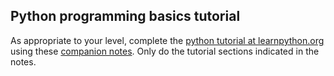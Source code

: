 ## Python programming basics tutorial
As appropriate to your level, complete the [python tutorial at learnpython.org](http://www.learnpython.org) using these [companion notes](https://github.com/capprogram/2021bootcamp/blob/master/programmingtutorial/CompanionDocLearnPython.pdf). Only do the tutorial sections indicated in the notes.
